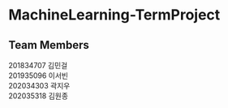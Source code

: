 # MachineLearning-TermProject

## Team Members
201834707 김민걸  
201935096 이서빈  
202034303 곽지우  
202035318 김원종  

	




